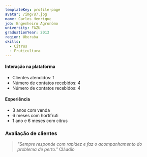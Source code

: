 ```yaml
---
templateKey: profile-page
avatar: /img/87.jpg
name: Carlos Henrique
job: Engenheiro Agronômo
university: FAZU
graduationYear: 2013
region: Uberaba
skills:
  - Citrus
  - Fruticultura
---
```

#### Interação na plataforma

* Clientes atendidos: 1
* Número de contatos recebidos: 4
* Número de contatos recebidos: 4

#### Experiência

* 3 anos com venda
* 6 meses com hortifruti
* 1 ano e 6 meses com citrus

### Avaliação de clientes

> _"Sempre responde com rapidez e faz o acompanhamento do problema de perto."_ Cláudio
